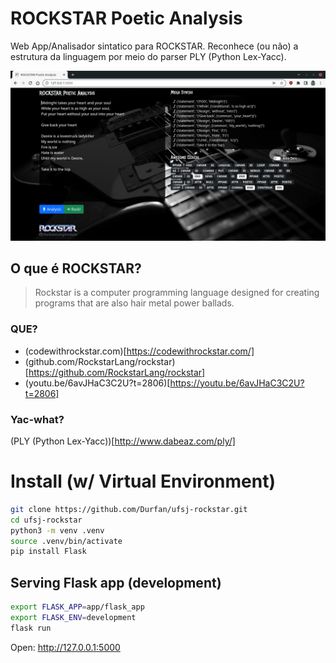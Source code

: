 # ROCKSTAR Poetic Analysis

Web App/Analisador sintatico para ROCKSTAR. Reconhece (ou não) a estrutura da linguagem por meio do parser PLY (Python Lex-Yacc).

![Captura](https://github.com/Durfan/ufsj-rockstar/blob/main/docs/captura.png)

## O que é ROCKSTAR?

> Rockstar is a computer programming language designed for creating programs that are also hair metal power ballads.

### QUE?

* (codewithrockstar.com)[https://codewithrockstar.com/]
* (github.com/RockstarLang/rockstar)[https://github.com/RockstarLang/rockstar]
* (youtu.be/6avJHaC3C2U?t=2806)[https://youtu.be/6avJHaC3C2U?t=2806]

### Yac-what?

(PLY (Python Lex-Yacc))[http://www.dabeaz.com/ply/]

# Install (w/ Virtual Environment)

```sh
git clone https://github.com/Durfan/ufsj-rockstar.git
cd ufsj-rockstar
python3 -m venv .venv
source .venv/bin/activate
pip install Flask
```

## Serving Flask app (development)

```sh
export FLASK_APP=app/flask_app
export FLASK_ENV=development
flask run
```
Open: http://127.0.0.1:5000